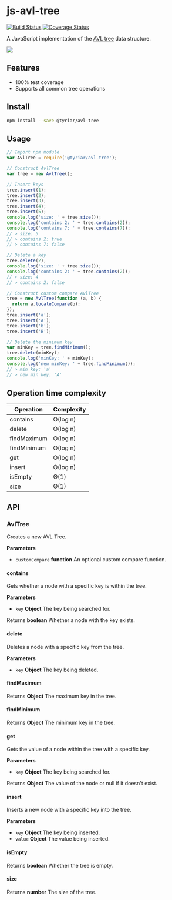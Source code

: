 # js-avl-tree

[![Build Status](https://travis-ci.org/gwtw/js-avl-tree.svg?branch=master)](http://travis-ci.org/gwtw/js-avl-tree)
[![Coverage Status](https://coveralls.io/repos/github/gwtw/js-avl-tree/badge.svg?branch=master)](https://coveralls.io/github/gwtw/js-avl-tree?branch=master)

A JavaScript implementation of the [AVL tree](http://www.growingwiththeweb.com/data-structures/avl-tree/overview/) data structure.

![](http://www.growingwiththeweb.com/images/data-structures/avl-tree/avl-tree.svg)

## Features

- 100% test coverage
- Supports all common tree operations

## Install

```bash
npm install --save @tyriar/avl-tree
```

## Usage

```javascript
// Import npm module
var AvlTree = require('@tyriar/avl-tree');

// Construct AvlTree
var tree = new AvlTree();

// Insert keys
tree.insert(1);
tree.insert(2);
tree.insert(3);
tree.insert(4);
tree.insert(5);
console.log('size: ' + tree.size());
console.log('contains 2: ' + tree.contains(2));
console.log('contains 7: ' + tree.contains(7));
// > size: 5
// > contains 2: true
// > contains 7: false

// Delete a key
tree.delete(2);
console.log('size: ' + tree.size());
console.log('contains 2: ' + tree.contains(2));
// > size: 4
// > contains 2: false

// Construct custom compare AvlTree
tree = new AvlTree(function (a, b) {
  return a.localeCompare(b);
});
tree.insert('a');
tree.insert('A');
tree.insert('b');
tree.insert('B');

// Delete the minimum key
var minKey = tree.findMinimum();
tree.delete(minKey);
console.log('minKey: ' + minKey);
console.log('new minKey: ' + tree.findMinimum());
// > min key: 'a'
// > new min key: 'A'
```

## Operation time complexity

| Operation   | Complexity |
| ----------- | ---------- |
| contains    | O(log n)   |
| delete      | O(log n)   |
| findMaximum | O(log n)   |
| findMinimum | O(log n)   |
| get         | O(log n)   |
| insert      | O(log n)   |
| isEmpty     | Θ(1)       |
| size        | Θ(1)       |

## API

### AvlTree

Creates a new AVL Tree.

**Parameters**

-   `customCompare` **function** An optional custom compare function.

#### contains

Gets whether a node with a specific key is within the tree.

**Parameters**

-   `key` **Object** The key being searched for.

Returns **boolean** Whether a node with the key exists.

#### delete

Deletes a node with a specific key from the tree.

**Parameters**

-   `key` **Object** The key being deleted.

#### findMaximum

Returns **Object** The maximum key in the tree.

#### findMinimum

Returns **Object** The minimum key in the tree.

#### get

Gets the value of a node within the tree with a specific key.

**Parameters**

-   `key` **Object** The key being searched for.

Returns **Object** The value of the node or null if it doesn't exist.

#### insert

Inserts a new node with a specific key into the tree.

**Parameters**

-   `key` **Object** The key being inserted.
-   `value` **Object** The value being inserted.

#### isEmpty

Returns **boolean** Whether the tree is empty.

#### size

Returns **number** The size of the tree.
